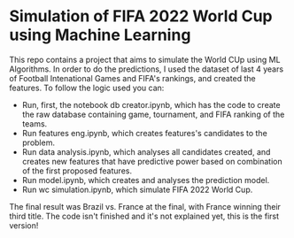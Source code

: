 # Simulation of FIFA 2022 World Cup using Machine Learning

This repo contains a project that aims to simulate the World CUp using ML Algorithms. In order to do the predictions, I used the dataset of last 4 years of Football Intenational Games and FIFA's rankings, and created the features. To follow the logic used you can:

- Run, first, the notebook db creator.ipynb, which has the code to create the raw database containing game, tournament, and FIFA ranking of the teams.
- Run features eng.ipynb, which creates features's candidates to the problem.
- Run data analysis.ipynb, which analyses all candidates created, and creates new features that have predictive power based on combination of the first proposed features.
- Run model.ipynb, which creates and analyses the prediction model.
- Run wc simulation.ipynb, which simulate FIFA 2022 World Cup.

The final result was Brazil vs. France at the final, with France winning their third title.
The code isn't finished and it's not explained yet, this is the first version!

